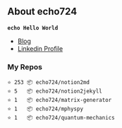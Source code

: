 ## About echo724

<code>**echo Hello World**</code>

- [Blog](https://echo-devlog.netlify.app)
- [Linkedin Profile](https://www.linkedin.com/in/eunchan-cho-382001184)

### My Repos
```
⭐️ 253 📦 echo724/notion2md
⭐️ 5   📦 echo724/notion2jekyll
⭐️ 1   📦 echo724/matrix-generator
⭐️ 1   📦 echo724/mphyspy
⭐️ 1   📦 echo724/quantum-mechanics
```

